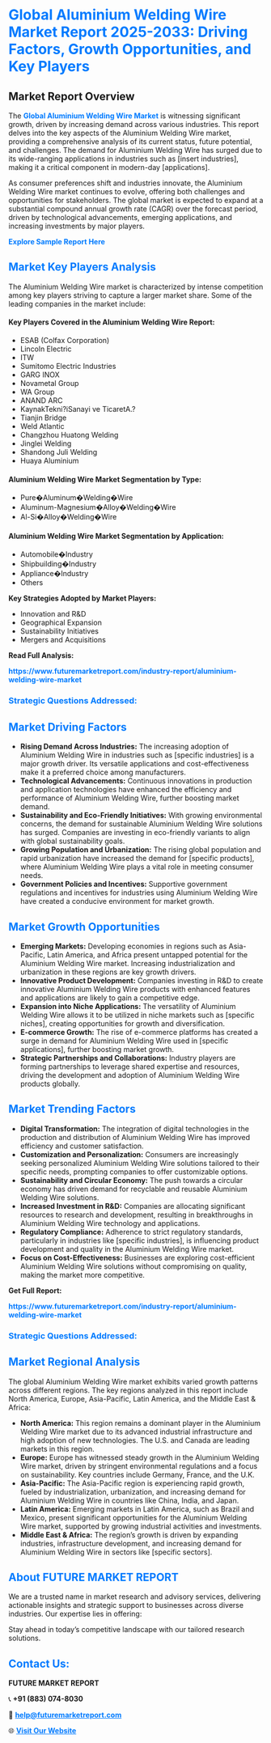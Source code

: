 <h1 style="color: #007BFF;">Global Aluminium Welding Wire Market Report 2025-2033: Driving Factors, Growth Opportunities, and Key Players</h1>

<section id="overview">
<h2>Market Report Overview</h2>
<p>The <a href="https://www.futuremarketreport.com/industry-report/aluminium-welding-wire-market" style="color: #007BFF; text-decoration: none;"><strong>Global Aluminium Welding Wire Market</strong></a> is witnessing significant growth, driven by increasing demand across various industries. This report delves into the key aspects of the Aluminium Welding Wire market, providing a comprehensive analysis of its current status, future potential, and challenges. The demand for Aluminium Welding Wire has surged due to its wide-ranging applications in industries such as [insert industries], making it a critical component in modern-day [applications].</p>
<p>As consumer preferences shift and industries innovate, the Aluminium Welding Wire market continues to evolve, offering both challenges and opportunities for stakeholders. The global market is expected to expand at a substantial compound annual growth rate (CAGR) over the forecast period, driven by technological advancements, emerging applications, and increasing investments by major players.</p>
</section>

<section id="overview">
<p><a href="https://www.futuremarketreport.com/request-sample/reportId=97014" style="color: #007BFF; text-decoration: none;"><strong>Explore Sample Report Here</strong></a></p>
</section>

<section id="key-players">
<h2 style="color: #007BFF;">Market Key Players Analysis</h2>
<p>The Aluminium Welding Wire market is characterized by intense competition among key players striving to capture a larger market share. Some of the leading companies in the market include:</p>
<h4>Key Players Covered in the Aluminium Welding Wire Report:</h4>
<ul><li>ESAB (Colfax Corporation)</li><li>Lincoln Electric</li><li>ITW</li><li>Sumitomo Electric Industries</li><li>GARG INOX</li><li>Novametal Group</li><li>WA Group</li><li>ANAND ARC</li><li>KaynakTekni?iSanayi ve TicaretA.?</li><li>Tianjin Bridge</li><li>Weld Atlantic</li><li>Changzhou Huatong Welding</li><li>Jinglei Welding</li><li>Shandong Juli Welding</li><li>Huaya Aluminium</li></ul>
<h4>Aluminium Welding Wire Market Segmentation by Type:</h4>
<ul><li>Pure�Aluminum�Welding�Wire</li><li>Aluminum-Magnesium�Alloy�Welding�Wire</li><li>Al-Si�Alloy�Welding�Wire</li></ul>

<h4>Aluminium Welding Wire Market Segmentation by Application:</h4>
<ul><li>Automobile�Industry</li><li>Shipbuilding�Industry</li><li>Appliance�Industry</li><li>Others</li></ul>
<p><strong>Key Strategies Adopted by Market Players:</strong></p>
<ul>
<li>Innovation and R&D</li>
<li>Geographical Expansion</li>
<li>Sustainability Initiatives</li>
<li>Mergers and Acquisitions</li>
</ul>
</section>

<section>
<p><strong>Read Full Analysis: </strong></p><a href="https://www.futuremarketreport.com/industry-report/aluminium-welding-wire-market" style="color: #007BFF; text-decoration: none;"><strong>https://www.futuremarketreport.com/industry-report/aluminium-welding-wire-market</strong></a>
<h3 style="color: #007BFF;">Strategic Questions Addressed:</h3>
</section>

<section id="driving-factors">
<h2 style="color: #007BFF;">Market Driving Factors</h2>
<ul>
<li><strong>Rising Demand Across Industries:</strong> The increasing adoption of Aluminium Welding Wire in industries such as [specific industries] is a major growth driver. Its versatile applications and cost-effectiveness make it a preferred choice among manufacturers.</li>
<li><strong>Technological Advancements:</strong> Continuous innovations in production and application technologies have enhanced the efficiency and performance of Aluminium Welding Wire, further boosting market demand.</li>
<li><strong>Sustainability and Eco-Friendly Initiatives:</strong> With growing environmental concerns, the demand for sustainable Aluminium Welding Wire solutions has surged. Companies are investing in eco-friendly variants to align with global sustainability goals.</li>
<li><strong>Growing Population and Urbanization:</strong> The rising global population and rapid urbanization have increased the demand for [specific products], where Aluminium Welding Wire plays a vital role in meeting consumer needs.</li>
<li><strong>Government Policies and Incentives:</strong> Supportive government regulations and incentives for industries using Aluminium Welding Wire have created a conducive environment for market growth.</li>
</ul>
</section>

<section id="growth-opportunities">
<h2 style="color: #007BFF;">Market Growth Opportunities</h2>
<ul>
<li><strong>Emerging Markets:</strong> Developing economies in regions such as Asia-Pacific, Latin America, and Africa present untapped potential for the Aluminium Welding Wire market. Increasing industrialization and urbanization in these regions are key growth drivers.</li>
<li><strong>Innovative Product Development:</strong> Companies investing in R&D to create innovative Aluminium Welding Wire products with enhanced features and applications are likely to gain a competitive edge.</li>
<li><strong>Expansion into Niche Applications:</strong> The versatility of Aluminium Welding Wire allows it to be utilized in niche markets such as [specific niches], creating opportunities for growth and diversification.</li>
<li><strong>E-commerce Growth:</strong> The rise of e-commerce platforms has created a surge in demand for Aluminium Welding Wire used in [specific applications], further boosting market growth.</li>
<li><strong>Strategic Partnerships and Collaborations:</strong> Industry players are forming partnerships to leverage shared expertise and resources, driving the development and adoption of Aluminium Welding Wire products globally.</li>
</ul>
</section>

<section id="trending-factors">
<h2 style="color: #007BFF;">Market Trending Factors</h2>
<ul>
<li><strong>Digital Transformation:</strong> The integration of digital technologies in the production and distribution of Aluminium Welding Wire has improved efficiency and customer satisfaction.</li>
<li><strong>Customization and Personalization:</strong> Consumers are increasingly seeking personalized Aluminium Welding Wire solutions tailored to their specific needs, prompting companies to offer customizable options.</li>
<li><strong>Sustainability and Circular Economy:</strong> The push towards a circular economy has driven demand for recyclable and reusable Aluminium Welding Wire solutions.</li>
<li><strong>Increased Investment in R&D:</strong> Companies are allocating significant resources to research and development, resulting in breakthroughs in Aluminium Welding Wire technology and applications.</li>
<li><strong>Regulatory Compliance:</strong> Adherence to strict regulatory standards, particularly in industries like [specific industries], is influencing product development and quality in the Aluminium Welding Wire market.</li>
<li><strong>Focus on Cost-Effectiveness:</strong> Businesses are exploring cost-efficient Aluminium Welding Wire solutions without compromising on quality, making the market more competitive.</li>
</ul>
</section>

<section>
<p><strong>Get Full Report: </strong></p><a href="https://www.futuremarketreport.com/industry-report/aluminium-welding-wire-market" style="color: #007BFF; text-decoration: none;"><strong>https://www.futuremarketreport.com/industry-report/aluminium-welding-wire-market</strong></a>
<h3 style="color: #007BFF;">Strategic Questions Addressed:</h3>
</section>


<section id="regional-analysis">
<h2 style="color: #007BFF;">Market Regional Analysis</h2>
<p>The global Aluminium Welding Wire market exhibits varied growth patterns across different regions. The key regions analyzed in this report include North America, Europe, Asia-Pacific, Latin America, and the Middle East & Africa:</p>
<ul>
<li><strong>North America:</strong> This region remains a dominant player in the Aluminium Welding Wire market due to its advanced industrial infrastructure and high adoption of new technologies. The U.S. and Canada are leading markets in this region.</li>
<li><strong>Europe:</strong> Europe has witnessed steady growth in the Aluminium Welding Wire market, driven by stringent environmental regulations and a focus on sustainability. Key countries include Germany, France, and the U.K.</li>
<li><strong>Asia-Pacific:</strong> The Asia-Pacific region is experiencing rapid growth, fueled by industrialization, urbanization, and increasing demand for Aluminium Welding Wire in countries like China, India, and Japan.</li>
<li><strong>Latin America:</strong> Emerging markets in Latin America, such as Brazil and Mexico, present significant opportunities for the Aluminium Welding Wire market, supported by growing industrial activities and investments.</li>
<li><strong>Middle East & Africa:</strong> The region’s growth is driven by expanding industries, infrastructure development, and increasing demand for Aluminium Welding Wire in sectors like [specific sectors].</li>
</ul>
</section>

<footer>
<h2 style="color: #007BFF;">About FUTURE MARKET REPORT</h2>
<p>We are a trusted name in market research and advisory services, delivering actionable insights and strategic support to businesses across diverse industries. Our expertise lies in offering:</p>

<p>Stay ahead in today’s competitive landscape with our tailored research solutions.</p>

<h2 style="color: #007BFF;">Contact Us:</h2>
<p><strong>FUTURE MARKET REPORT</strong></p>
<p>📞 <strong>+91 (883) 074-8030</strong></p>
<p>📧 <strong><a href="mailto:help@futuremarketreport.com" style="color: #007BFF;">help@futuremarketreport.com</a></strong></p>
<p>🌐 <strong><a href="https://www.futuremarketreport.com/" style="color: #007BFF;">Visit Our Website</a></strong></p>
</footer>